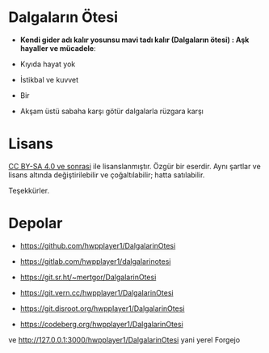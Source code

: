 # Dalgaların Ötesi

* **Kendi gider adı kalır yosunsu mavi tadı kalır (Dalgaların ötesi) : Aşk hayaller ve mücadele**:

* Kıyıda hayat yok
* İstikbal ve kuvvet
* Bir
* Akşam üstü sabaha karşı götür dalgalarla rüzgara karşı

# Lisans

[CC BY-SA 4.0 ve sonrasi](by-sa.markdown) ile lisanslanmıştır. Özgür bir eserdir. Aynı şartlar ve lisans altında değiştirilebilir ve çoğaltılabilir; hatta satılabilir.

Teşekkürler.

# Depolar

* https://github.com/hwpplayer1/DalgalarinOtesi

* https://gitlab.com/hwpplayer1/dalgalarinotesi

* https://git.sr.ht/~mertgor/DalgalarinOtesi

* https://git.vern.cc/hwpplayer1/DalgalarinOtesi

* https://git.disroot.org/hwpplayer1/DalgalarinOtesi

* https://codeberg.org/hwpplayer1/DalgalarinOtesi

ve http://127.0.0.1:3000/hwpplayer1/DalgalarinOtesi yani yerel Forgejo
